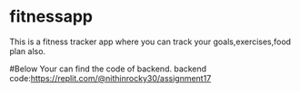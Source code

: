 # fitnessapp
This is a fitness tracker app where you can track your goals,exercises,food plan also.

#Below Your can find the code of backend.
backend code:https://replit.com/@nithinrocky30/assignment17
